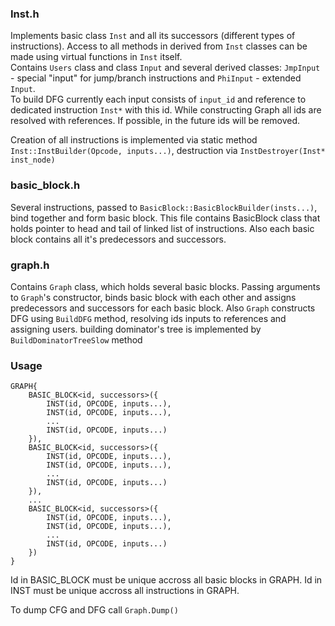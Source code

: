 ### Inst.h
Implements basic сlass `Inst` and all its successors (different types of instructions). Access to all methods in derived from `Inst` classes can be made using virtual functions in `Inst` itself.  
Contains `Users` class and class `Input` and several derived classes: `JmpInput` - special "input" for jump/branch instructions and `PhiInput` - extended `Input`.  
To build DFG currently each input consists of `input_id` and reference to dedicated instruction `Inst*` with this id. While constructing Graph all ids are resolved with references. If possible, in the future ids will be removed.

Creation of all instructions is implemented via static method `Inst::InstBuilder(Opcode, inputs...)`, destruction via `InstDestroyer(Inst* inst_node)`

### basic_block.h
Several instructions, passed to `BasicBlock::BasicBlockBuilder(insts...)`, bind together and form basic block. This file contains BasicBlock class that holds pointer to head and tail of linked list of instructions. Also each basic block contains all it's predecessors and successors.

### graph.h
Contains `Graph` class, which holds several basic blocks. Passing arguments to `Graph`'s constructor, binds basic block with each other and assigns predecessors and successors for each basic block. Also `Graph` constructs DFG using `BuildDFG` method, resolving ids inputs to references and assigning users. building dominator's tree is implemented by `BuildDominatorTreeSlow` method

### Usage
```
GRAPH{
    BASIC_BLOCK<id, successors>({
        INST(id, OPCODE, inputs...),
        INST(id, OPCODE, inputs...),
        ...
        INST(id, OPCODE, inputs...)
    }),
    BASIC_BLOCK<id, successors>({
        INST(id, OPCODE, inputs...),
        INST(id, OPCODE, inputs...),
        ...
        INST(id, OPCODE, inputs...)
    }),
    ...
    BASIC_BLOCK<id, successors>({
        INST(id, OPCODE, inputs...),
        INST(id, OPCODE, inputs...),
        ...
        INST(id, OPCODE, inputs...)
    })
}
```

Id in BASIC_BLOCK must be unique accross all basic blocks in GRAPH. Id in INST must be unique accross all instructions in GRAPH. 

To dump CFG and DFG call `Graph.Dump()`
